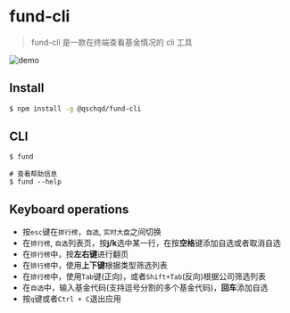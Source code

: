 # fund-cli

> fund-cli 是一款在终端查看基金情况的 cli 工具

![demo](https://fund.fkman.vip/demo.gif)

## Install

```bash
$ npm install -g @qschqd/fund-cli
```

## CLI

```
$ fund

# 查看帮助信息
$ fund --help

```

## Keyboard operations

- 按`esc`键在`排行榜`，`自选`, `实时大盘`之间切换
- 在`排行榜`, `自选`列表页，按**j/k**选中某一行，在按**空格**键添加自选或者取消自选
- 在`排行榜`中，按**左右键**进行翻页
- 在`排行榜`中，使用**上下键**根据类型筛选列表
- 在`排行榜`中，使用`Tab`键(正向)，或者`Shift+Tab`(反向)根据公司筛选列表
- 在`自选`中，输入基金代码(支持逗号分割的多个基金代码)，**回车**添加自选
- 按`q`键或者`Ctrl + C`退出应用
